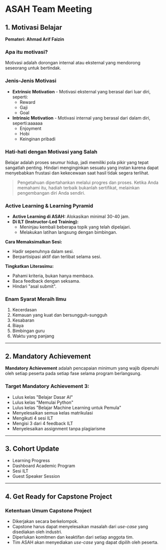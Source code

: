 # ASAH Team Meeting

## 1. Motivasi Belajar
**Pemateri: Ahmad Arif Faizin**

### Apa itu motivasi?
Motivasi adalah dorongan internal atau eksternal yang mendorong seseorang untuk bertindak.

### Jenis-Jenis Motivasi
- **Extrinsic Motivation** - Motivasi eksternal yang berasal dari luar diri, seperti:
  - Reward
  - Gaji
  - Goal
- **Intrinsic Motivation** - Motivasi internal yang berasal dari dalam diri, seperti:aaaaaa
  - Enjoyment
  - Hobi
  - Keinginan pribadi

### Hati-hati dengan Motivasi yang Salah
Belajar adalah proses seumur hidup, jadi memiliki pola pikir yang tepat sangatlah penting. Hindari menginginkan sesuatu yang instan karena dapat menyebabkan frustasi dan kekecewaan saat hasil tidak segera terlihat.

> Pengetahuan dipertahankan melalui progres dan proses. Ketika Anda memahami itu, hadiah terbaik bukanlah sertifikat, melainkan pengembangan diri Anda sendiri.

### Active Learning & Learning Pyramid
- **Active Learning di ASAH:** Alokasikan minimal 30-40 jam.
- **Di ILT (Instructor-Led Training):**
  - Meninjau kembali beberapa topik yang telah dipelajari.
  - Melakukan latihan langsung dengan bimbingan.

**Cara Memaksimalkan Sesi:**
- Hadir sepenuhnya dalam sesi.
- Berpartisipasi aktif dan terlibat selama sesi.

**Tingkatkan Literasimu:**
- Pahami kriteria, bukan hanya membaca.
- Baca feedback dengan seksama.
- Hindari "asal submit".

### Enam Syarat Meraih Ilmu
1. Kecerdasan
2. Kemauan yang kuat dan bersungguh-sungguh
3. Kesabaran
4. Biaya
5. Bimbingan guru
6. Waktu yang panjang

---

## 2. Mandatory Achievement
**Mandatory Achievement** adalah pencapaian minimum yang wajib dipenuhi oleh setiap peserta pada setiap fase selama program berlangsung.

### Target Mandatory Achievement 3:
- Lulus kelas "Belajar Dasar AI"
- Lulus kelas "Memulai Python"
- Lulus kelas "Belajar Machine Learning untuk Pemula"
- Menyelesaikan semua kelas matrikulasi
- Mengikuti 4 sesi ILT
- Mengisi 3 dari 4 feedback ILT
- Menyelesaikan assignment tanpa plagiarisme

---

## 3. Cohort Update
- Learning Progress
- Dashboard Academic Program
- Sesi ILT
- Guest Speaker Session

---

## 4. Get Ready for Capstone Project
### Ketentuan Umum Capstone Project
- Dikerjakan secara berkelompok.
- Capstone harus dapat menyelesaikan masalah dari *use-case* yang disediakan oleh industri.
- Diperlukan komitmen dan keaktifan dari setiap anggota tim.
- Tim ASAH akan menyediakan *use-case* yang dapat dipilih oleh peserta.